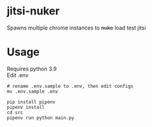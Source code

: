 # jitsi-nuker
Spawns multiple chrome instances to <del>nuke</del> load test jitsi
# Usage
Requires python 3.9  
Edit .env
```
# rename .env.sample to .env, then edit configs
mv .env.sample .env
```
```
pip install pipenv
pipenv install
cd src
pipenv run python main.py
```
